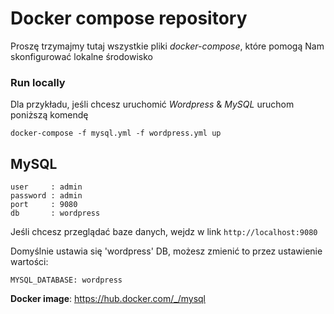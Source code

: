 # Docker compose repository
Proszę trzymajmy tutaj wszystkie pliki _docker-compose_,
które pomogą Nam skonfigurować lokalne środowisko

### Run locally
Dla przykładu, jeśli chcesz uruchomić _Wordpress_ & _MySQL_ uruchom poniższą komendę
```shell script
docker-compose -f mysql.yml -f wordpress.yml up
```

## MySQL

```
user     : admin
password : admin
port     : 9080
db       : wordpress
```

Jeśli chcesz przeglądać baze danych, wejdz w link `http://localhost:9080`

Domyślnie ustawia się 'wordpress' DB, możesz zmienić to przez ustawienie wartości:
```
MYSQL_DATABASE: wordpress
```
**Docker image**: https://hub.docker.com/_/mysql